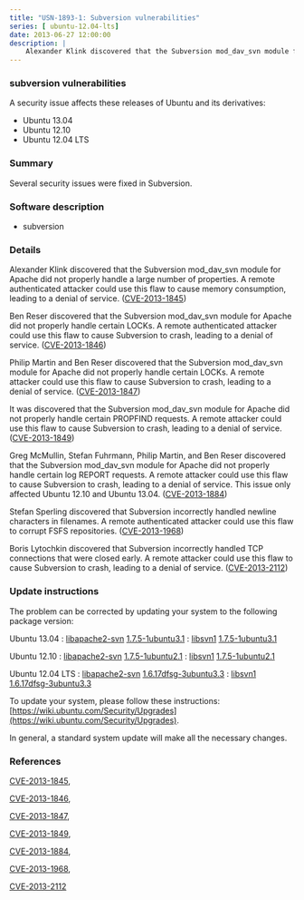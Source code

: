 ```yaml
---
title: "USN-1893-1: Subversion vulnerabilities"
series: [ ubuntu-12.04-lts]
date: 2013-06-27 12:00:00
description: |
    Alexander Klink discovered that the Subversion mod_dav_svn module for Apache did not properly handle a large number of properties. A remote authenticated attacker could use this flaw to cause memory consumption, leading to a denial of service. ([CVE-2013-1845](http://people.ubuntu.com/~ubuntu-security/cve/CVE-2013-1845))
--- 
```

 
 


### subversion vulnerabilities

A security issue affects these releases of Ubuntu and its derivatives:

* Ubuntu 13.04
* Ubuntu 12.10
* Ubuntu 12.04 LTS

### Summary

Several security issues were fixed in Subversion. 

### Software description

* subversion 

### Details

Alexander Klink discovered that the Subversion mod_dav_svn module for Apache did not properly handle a large number of properties. A remote authenticated attacker could use this flaw to cause memory consumption, leading to a denial of service. ([CVE-2013-1845](http://people.ubuntu.com/~ubuntu-security/cve/CVE-2013-1845))

Ben Reser discovered that the Subversion mod_dav_svn module for Apache did not properly handle certain LOCKs. A remote authenticated attacker could use this flaw to cause Subversion to crash, leading to a denial of service. ([CVE-2013-1846](http://people.ubuntu.com/~ubuntu-security/cve/CVE-2013-1846))

Philip Martin and Ben Reser discovered that the Subversion mod_dav_svn module for Apache did not properly handle certain LOCKs. A remote attacker could use this flaw to cause Subversion to crash, leading to a denial of service. ([CVE-2013-1847](http://people.ubuntu.com/~ubuntu-security/cve/CVE-2013-1847))

It was discovered that the Subversion mod_dav_svn module for Apache did not properly handle certain PROPFIND requests. A remote attacker could use this flaw to cause Subversion to crash, leading to a denial of service. ([CVE-2013-1849](http://people.ubuntu.com/~ubuntu-security/cve/CVE-2013-1849))

Greg McMullin, Stefan Fuhrmann, Philip Martin, and Ben Reser discovered that the Subversion mod_dav_svn module for Apache did not properly handle certain log REPORT requests. A remote attacker could use this flaw to cause Subversion to crash, leading to a denial of service. This issue only affected Ubuntu 12.10 and Ubuntu 13.04. ([CVE-2013-1884](http://people.ubuntu.com/~ubuntu-security/cve/CVE-2013-1884))

Stefan Sperling discovered that Subversion incorrectly handled newline characters in filenames. A remote authenticated attacker could use this flaw to corrupt FSFS repositories. ([CVE-2013-1968](http://people.ubuntu.com/~ubuntu-security/cve/CVE-2013-1968))

Boris Lytochkin discovered that Subversion incorrectly handled TCP connections that were closed early. A remote attacker could use this flaw to cause Subversion to crash, leading to a denial of service. ([CVE-2013-2112](http://people.ubuntu.com/~ubuntu-security/cve/CVE-2013-2112)) 

### Update instructions

The problem can be corrected by updating your system to the following package version:

Ubuntu 13.04
 : [libapache2-svn](https://launchpad.net/ubuntu/+source/subversion) <span> [1.7.5-1ubuntu3.1](https://launchpad.net/ubuntu/+source/subversion/1.7.5-1ubuntu3.1) </span> 
 : [libsvn1](https://launchpad.net/ubuntu/+source/subversion) <span> [1.7.5-1ubuntu3.1](https://launchpad.net/ubuntu/+source/subversion/1.7.5-1ubuntu3.1) </span> 

Ubuntu 12.10
 : [libapache2-svn](https://launchpad.net/ubuntu/+source/subversion) <span> [1.7.5-1ubuntu2.1](https://launchpad.net/ubuntu/+source/subversion/1.7.5-1ubuntu2.1) </span> 
 : [libsvn1](https://launchpad.net/ubuntu/+source/subversion) <span> [1.7.5-1ubuntu2.1](https://launchpad.net/ubuntu/+source/subversion/1.7.5-1ubuntu2.1) </span> 

Ubuntu 12.04 LTS
 : [libapache2-svn](https://launchpad.net/ubuntu/+source/subversion) <span> [1.6.17dfsg-3ubuntu3.3](https://launchpad.net/ubuntu/+source/subversion/1.6.17dfsg-3ubuntu3.3) </span> 
 : [libsvn1](https://launchpad.net/ubuntu/+source/subversion) <span> [1.6.17dfsg-3ubuntu3.3](https://launchpad.net/ubuntu/+source/subversion/1.6.17dfsg-3ubuntu3.3) </span> 

To update your system, please follow these instructions: [https://wiki.ubuntu.com/Security/Upgrades](https://wiki.ubuntu.com/Security/Upgrades).

In general, a standard system update will make all the necessary changes. 

### References

 
 [CVE-2013-1845](http://people.ubuntu.com/~ubuntu-security/cve/CVE-2013-1845), 

 [CVE-2013-1846](http://people.ubuntu.com/~ubuntu-security/cve/CVE-2013-1846), 

 [CVE-2013-1847](http://people.ubuntu.com/~ubuntu-security/cve/CVE-2013-1847), 

 [CVE-2013-1849](http://people.ubuntu.com/~ubuntu-security/cve/CVE-2013-1849), 

 [CVE-2013-1884](http://people.ubuntu.com/~ubuntu-security/cve/CVE-2013-1884), 

 [CVE-2013-1968](http://people.ubuntu.com/~ubuntu-security/cve/CVE-2013-1968), 

 [CVE-2013-2112](http://people.ubuntu.com/~ubuntu-security/cve/CVE-2013-2112)
 

